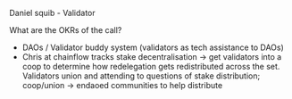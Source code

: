 Daniel squib - Validator 

What are the OKRs of the call? 
- DAOs / Validator buddy system (validators as tech assistance to DAOs)
- Chris at chainflow tracks stake decentralisation -> get validators into a coop to determine how redelegation gets redistributed across the set. Validators union and attending to questions of stake distribution; coop/union -> endaoed communities to help distribute